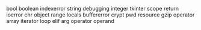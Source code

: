 bool
boolean
indexerror
string
debugging
integer
tkinter
scope
return
ioerror
chr
object
range
locals
buffererror
crypt
pwd
resource
gzip
operator
array
iterator
loop
elif
arg
operator
operand


